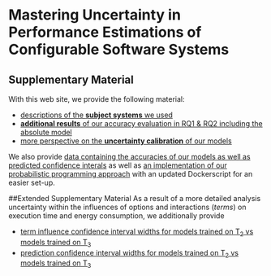 # Mastering Uncertainty in Performance Estimations of Configurable Software Systems

## Supplementary Material
[md-mape]: mape/README.md
With this web site, we provide the following material:

- [descriptions of the **subject systems** we used][md-subject-systems]
- [**additional results** of our accuracy evaluation in RQ1 & RQ2 including the absolute model][md-mape]
- [more perspective on the **uncertainty calibration** of our models][md-calibration]
 <!--- the **data** we used for our evaluation-->

We also provide [data containing the accuracies of our models as well as predicted confidence interals][md-data] as well as [an implementation of our probabilistic programming approach](code/README.md) with an updated Dockerscript for an easier set-up. 

##Extended Supplementary Material
As a result of a more detailed analysis uncertainty within the influences of options and interactions (*terms*) on execution time and energy consumption, we additionally provide
 - [term influence confidence interval widths for models trained on T<sub>2</sub> vs models trained on T<sub>3</sub>][term-cis]  
 - [prediction confidence interval widths for models trained on T<sub>2</sub> vs models trained on T<sub>3</sub>][prediction-cis]

[md-mape]: mape/README.md
[md-subject-systems]: ./systems/README.md
[md-calibration]: calibration/README.md
[md-main]: ./README.md
[md-data]: ./data/eval.csv
[term-cis]: ./extension/term-cis/README.md
[prediction-cis]: ./extension/prediction-cis/README.md